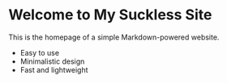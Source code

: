 # Welcome to My Suckless Site

This is the homepage of a simple Markdown-powered website.

- Easy to use
- Minimalistic design
- Fast and lightweight
